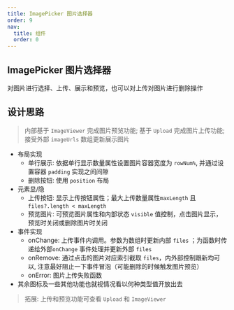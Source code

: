 ```yaml
---
title: ImagePicker 图片选择器
order: 9
nav:
  title: 组件
  order: 0
---
```


## ImagePicker 图片选择器

对图片进行选择、上传、展示和预览，也可以对上传对图片进行删除操作

## 设计思路

> 内部基于 `ImageViewer` 完成图片预览功能; 基于 `Upload` 完成图片上传功能; 接受外部 `imageUrls` 数组更新展示图片

- 布局实现
  - 单行展示: 依据单行显示数量属性设置图片容器宽度为 `rowNum%`, 并通过设置容器 `padding` 实现之间间隙
  - 删除按钮: 使用 `position` 布局
- 元素显/隐
  - 上传按钮: 显示上传按钮属性；最大上传数量属性`maxLength` 且 `files?.length < maxLength`
  - 预览图片: 可预览图片属性和内部状态 `visible` 值控制，点击图片显示，预览时关闭或删除图片时关闭
- 事件实现
  - onChange: 上传事件内调用。参数为数组时更新内部 `files` ；为函数时传递给外部`onChange` 事件处理并更新外部 `files`
  - onRemove: 通过点击的图片对应索引截取 `files`，内外部控制跟新均可以, 注意最好阻止一下事件冒泡（可能删除的时候触发图片预览）
  - onError: 图片上传失败函数
- 其余图标及一些其他功能也就视情况看以何种类型值开放出去

> 拓展: 上传和预览功能可查看 `Upload` 和 `ImageViewer`
